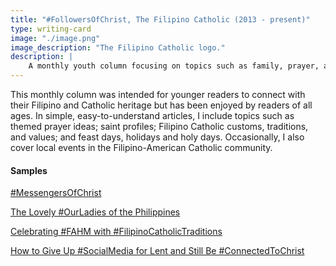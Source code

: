 ```yaml
---
title: "#FollowersOfChrist, The Filipino Catholic (2013 - present)"
type: writing-card
image: "./image.png" 
image_description: "The Filipino Catholic logo."
description: |
    A monthly youth column focusing on topics such as family, prayer, and the Filipino-American Catholic experience
---
```

This monthly column was intended for younger readers to connect with their Filipino and Catholic heritage but has been enjoyed by readers of all ages. In simple, easy-to-understand articles, I include topics such as themed prayer ideas; saint profiles; Filipino Catholic customs, traditions, and values; and feast days, holidays and holy days. Occasionally, I also cover local events in the Filipino-American Catholic community.

<aside>
<h4 class="headingSmall">Samples</h4>

[#MessengersOfChrist](https://jessicagabejar.com/img/foc-oct-2018.pdf)

[The Lovely #OurLadies of the Philippines](https://jessicagabejar.com/img/foc-apr-2017.pdf)

[Celebrating #FAHM with #FilipinoCatholicTraditions](https://jessicagabejar.com/img/foc-oct-2016.pdf)

[How to Give Up #SocialMedia for Lent and Still Be #ConnectedToChrist](https://jessicagabejar.com/img/foc-feb-2016.pdf)
</aside>